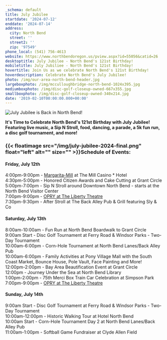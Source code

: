 ```yaml
---
_schema: default
title: July Jubilee
startdate: '2024-07-12'
enddate: '2024-07-14'
address:
  city: North Bend
  street: ''
  street2: ''
  zip: '97549'
phone_local: (541) 756-4613
website: https://www.northbendoregon.us/pview.aspx?id=55056&catid=26
desktoptitle: July Jubilee - North Bend's 121st Birthday!
mobiletitle: July Jubiliee - North Bend's 121st Birthday!
hovertitle: Join Us as we celebrate North Bend's 121st Birthday!
hoverdescription: Celebrate North Bend's July Jubilee!
photo: /img/our-area-north-bend-header.jpg
largeboxphoto: /img/mcculloughbridge-north-bend-1024x395.jpg
mediumboxphoto: /img/disc-golf-closeup-owned-667x355.jpg
smallboxphoto: /img/disc-golf-closeup-owned-340x214.jpg
date: '2019-02-10T00:00:00.000+00:00'
---
```

![July Jubilee is Back in North Bend!](/img/2024-july-jubilee-banner.png "July Jubilee is Back in North Bend!")

**It's Time to Celebrate North Bend's 121st Birthday with July Jubilee! Featuring live music, a Sip N Stroll, food, dancing, a parade, a 5k fun run, a disc golf tournament, and more!**

### {{< floatimage src="/img/july-jubilee-2024-final.png" float="left" alt="" size="" >}}Schedule of Events:

#### Friday, July 12th

4:00pm-9:00pm - <a href="https://www.oregonsadventurecoast.com/event/annual-margarita-mill/" target="_blank" rel="noopener">Margarita-Mill</a> at The Mill Casino \* Hotel<br>4:30pm-5:00pm - Honored Citizen Awards and Cake Cutting at Grant Circle<br>5:00pm-7:00pm - Sip N Stroll around Downtown North Bend - starts at the North Bend Visitor Center<br>7:00pm-9:00pm - <a href="https://thelibertytheatre.org/" target="_blank" rel="noopener">OPRY at The Liberty Theatre</a><br>7:30pm-9:30pm - After Stroll at The Back Alley Pub & Grill featuring Sly & Co

#### Saturday, July 13th

8:00am-10:00am - Fun Run at North Bend Boardwalk to Grant Circle<br>9:00am Start - Disc Golf Tournament at Ferry Road & Windsor Parks - Two-Day Tournament<br>10:00am-6:00pm - Corn-Hole Tournament at North Bend Lanes/Back Alley Pub<br>10:00am-6:00pm - Family Activities at Pony Village Mall with the South Coast Market, Bounce House, Pole Vault, Face Painting and More!<br>12:00pm-2:00pm - Bay Area Beautification Event at Grant Circle<br>12:00pm - Journey Under the Sea at North Bend Library<br>1:00pm-2:00pm - 75th Merci Box Train Car Celebration at Simpson Park<br>7:00pm-9:00pm - <a href="https://thelibertytheatre.org/" target="_blank" rel="noopener">OPRY at The Liberty Theatre</a>

#### Sunday, July 14th

9:00am Start - Disc Golf Tournament at Ferry Road & Windsor Parks - Two-Day Tournament<br>10:00am-12:00pm - Historic Walking Tour at Hotel North Bend<br>10:00am Start - Corn-Hole Tournament Day 2 at North Bend Lanes/Back Alley Pub<br>11:00am-1:00pm - Softball Game Fundraiser at Clyde Allen Field